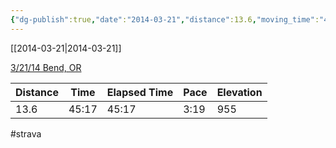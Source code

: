 ```yaml
---
{"dg-publish":true,"date":"2014-03-21","distance":13.6,"moving_time":"45:17","elapsed_time":"45:17","pace":"3:19","total_elevation_gain":955,"url":"https://www.strava.com/activities/139726570","permalink":"/01-personal/strava/2014-03-21-3-21-14-bend-or/","dgPassFrontmatter":true}
---
```



[[2014-03-21\|2014-03-21]]

[3/21/14 Bend, OR](https://www.strava.com/activities/139726570)

| Distance | Time  | Elapsed Time | Pace | Elevation |
| -------- | ----- | ------------ | ---- | --------- |
| 13.6     | 45:17 | 45:17        | 3:19 | 955       |




#strava
